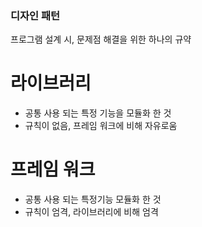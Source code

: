 
### 디자인 패턴

프로그램 설계 시, 문제점 해결을 위한 하나의 규약

# 라이브러리

- 공통 사용 되는 특정 기능을 모듈화 한 것
- 규칙이 없음, 프레임 워크에 비해 자유로움

# 프레임 워크

- 공통 사용 되는 특정기능 모듈화 한 것
- 규칙이 엄격, 라이브러리에 비해 엄격

 
